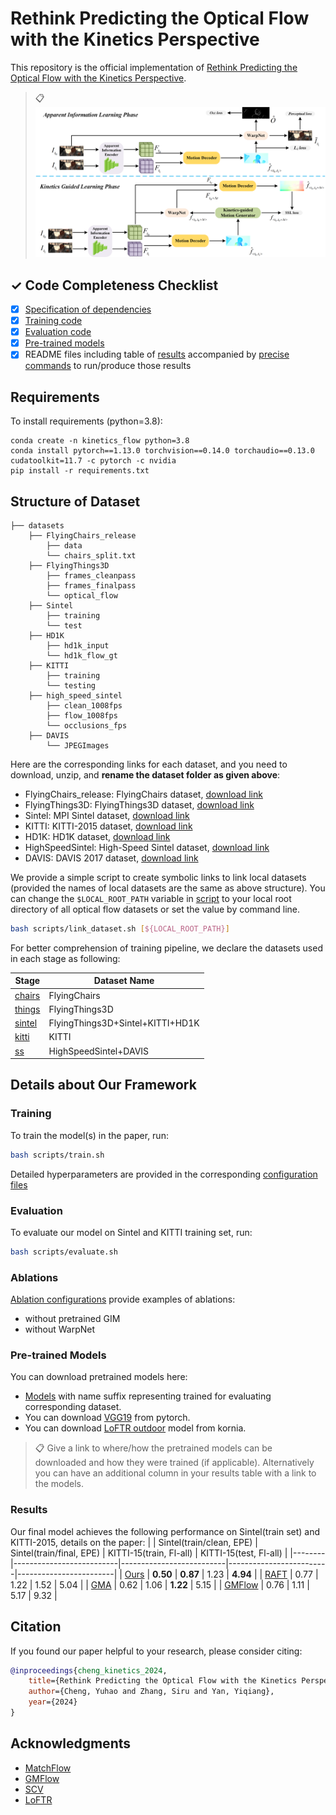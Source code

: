 # Rethink Predicting the Optical Flow with the Kinetics Perspective

This repository is the official implementation of [Rethink Predicting the Optical Flow with the Kinetics Perspective](assets/paper/2753_rethink_predicting_the_optical_flow_with_the_kinetics_perspective.pdf). 

>📋![](assets/framework.png "Framework")


## ✓ Code Completeness Checklist
- [x] [Specification of dependencies](#requirements)
- [x] [Training code](scripts/train.sh)
- [x] [Evaluation code](scripts/evaluate.sh)
- [x] [Pre-trained models](ckpts/)
- [x] README files including table of [results](#results) accompanied by [precise commands](scripts/) to run/produce those results

## Requirements

To install requirements (python=3.8):

```setup
conda create -n kinetics_flow python=3.8
conda install pytorch==1.13.0 torchvision==0.14.0 torchaudio==0.13.0 cudatoolkit=11.7 -c pytorch -c nvidia
pip install -r requirements.txt
```

## Structure of Dataset
```
├── datasets
    ├── FlyingChairs_release
        ├── data
        └── chairs_split.txt
    ├── FlyingThings3D
        ├── frames_cleanpass
        ├── frames_finalpass
        └── optical_flow
    ├── Sintel
        ├── training
        └── test
    ├── HD1K
        ├── hd1k_input
        └── hd1k_flow_gt
    ├── KITTI
        ├── training
        └── testing
    ├── high_speed_sintel
        ├── clean_1008fps
        ├── flow_1008fps
        └── occlusions_fps
    ├── DAVIS
        └── JPEGImages
```
Here are the corresponding links for each dataset, and you need to download, unzip, and **rename the dataset folder as given above**:
- FlyingChairs_release: FlyingChairs dataset, [download link](https://lmb.informatik.uni-freiburg.de/data/FlyingChairs/FlyingChairs.zip)
- FlyingThings3D: FlyingThings3D dataset, [download link](https://lmb.informatik.uni-freiburg.de/resources/datasets/SceneFlowDatasets.en.html)
- Sintel: MPI Sintel dataset, [download link](http://sintel.is.tue.mpg.de/downloads)
- KITTI: KITTI-2015 dataset, [download link](https://www.cvlibs.net/datasets/kitti/eval_scene_flow.php?benchmark=flow)
- HD1K: HD1K dataset, [download link](http://hci-benchmark.iwr.uni-heidelberg.de/)
- HighSpeedSintel: High-Speed Sintel dataset, [download link](https://www.cvlibs.net/projects/slow_flow/)
- DAVIS: DAVIS 2017 dataset, [download link](https://davischallenge.org/davis2017/code.html#unsupervised)

We provide a simple script to create symbolic links to link local datasets (provided the names of local datasets are the same as above structure). You can change the `$LOCAL_ROOT_PATH` variable in [script](scripts/link_datasets.sh) to your local root directory of all optical flow datasets or set the value by command line.
```bash
bash scripts/link_dataset.sh [${LOCAL_ROOT_PATH}]
```

For better comprehension of training pipeline, we declare the datasets used in each stage as following:

| Stage  | Dataset Name                     |
|--------|----------------------------------|
| [chairs](configs/chairs.yaml) | FlyingChairs                     |
| [things](configs/things.yaml) | FlyingThings3D                   |
| [sintel](configs/sintel.yaml) | FlyingThings3D+Sintel+KITTI+HD1K |
| [kitti](configs/kitti.yaml)   | KITTI                            |
| [ss](configs/ss.yaml)         | HighSpeedSintel+DAVIS            |


## Details about Our Framework

### Training
To train the model(s) in the paper, run:
```bash
bash scripts/train.sh 
```
Detailed hyperparameters are provided in the corresponding [configuration files](configs/)

### Evaluation
To evaluate our model on Sintel and KITTI training set, run:
```bash
bash scripts/evaluate.sh
```

### Ablations
[Ablation configurations](configs/ablations/) provide examples of ablations:
- without pretrained GIM
- without WarpNet

### Pre-trained Models

You can download pretrained models here:
- [Models](ckpts/) with name suffix representing trained for evaluating corresponding dataset. 
- You can download [VGG19](https://download.pytorch.org/models/vgg19-dcbb9e9d.pth) from pytorch.
- You can download [LoFTR outdoor](http://cmp.felk.cvut.cz/~mishkdmy/models/loftr_outdoor.ckpt) model from kornia.
>📋  Give a link to where/how the pretrained models can be downloaded and how they were trained (if applicable).  Alternatively you can have an additional column in your results table with a link to the models.

### Results
Our final model achieves the following performance on Sintel(train set) and KITTI-2015, details on the paper:
|        | Sintel(train/clean, EPE) | Sintel(train/final, EPE) | KITTI-15(train, Fl-all) | KITTI-15(test, Fl-all) |
|--------|--------------------------|--------------------------|-------------------------|------------------------|
| [Ours](https://github.com/YuhaoCheng/KineticsOpticalFlow)   | **0.50**                     | **0.87**                     | 1.23                    | **4.94**                   |
| [RAFT](https://github.com/princeton-vl/RAFT)   | 0.77                     | 1.22                     | 1.52                    | 5.04                   |
| [GMA](https://github.com/zacjiang/GMA)    | 0.62                     | 1.06                     | **1.22**                    | 5.15                      |
| [GMFlow](https://github.com/haofeixu/gmflow) | 0.76                     | 1.11                     | 5.17                    | 9.32                   |


## Citation
If you found our paper helpful to your research, please consider citing:
```bibtex
@inproceedings{cheng_kinetics_2024,
    title={Rethink Predicting the Optical Flow with the Kinetics Perspective},
    author={Cheng, Yuhao and Zhang, Siru and Yan, Yiqiang},    
    year={2024}
}
```

## Acknowledgments
- [MatchFlow](https://github.com/DQiaole/MatchFlow)
- [GMFlow](https://github.com/haofeixu/gmflow)
- [SCV](https://github.com/zacjiang/SCV)
- [LoFTR](https://github.com/zju3dv/LoFTR)